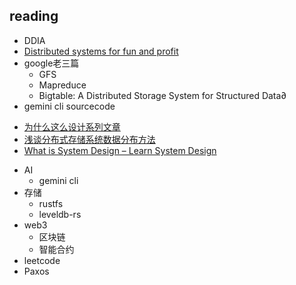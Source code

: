 ## reading
+ DDIA
+ [Distributed systems for fun and profit](https://github.com/mixu/distsysbook?tab=readme-ov-file)
+ google老三篇
    + GFS
    + Mapreduce
    + Bigtable: A Distributed Storage System for Structured Data∂
+ gemini cli sourcecode


<!-- sys design -->
+ [为什么这么设计系列文章](https://draveness.me/whys-the-design/)
+ [浅谈分布式存储系统数据分布方法](http://catkang.github.io/2017/12/17/data-placement.html)
+ [What is System Design – Learn System Design](https://www.geeksforgeeks.org/what-is-system-design-learn-system-design/?ref=outind)

<!-- todo -->
+ AI
    + gemini cli
+ 存储
    + rustfs
    + leveldb-rs
+ web3
    + 区块链
    + 智能合约
+ leetcode
+ Paxos


